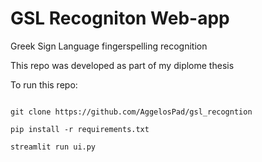 # GSL Recogniton Web-app
Greek Sign Language fingerspelling recognition


This repo was developed as part of my diplome thesis

To run this repo:

```

git clone https://github.com/AggelosPad/gsl_recogntion

```


```
pip install -r requirements.txt

```

```
streamlit run ui.py
```
